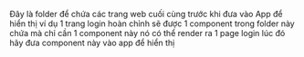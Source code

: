 Đây là folder để chứa các trang web cuối cùng trước khi đưa vào App để hiển thị ví dụ 1 trang login hoàn chỉnh sẽ được 1 component trong folder này chứa mà chỉ cần
1 component này nó có thể render ra 1 page login lúc đó hãy đưa component này vào app để hiển thị